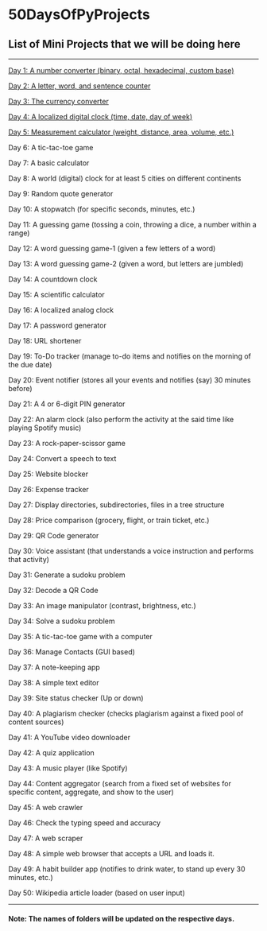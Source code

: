 # **50DaysOfPyProjects**

## List of Mini Projects that we will be doing here

---

[Day 1: A number converter (binary, octal, hexadecimal, custom base)](https://github.com/Sanjaych4/50DaysOfPyProjects/tree/main/Day1%20Number%20Converter)

[Day 2: A letter, word, and sentence counter](https://github.com/Sanjaych4/50DaysOfPyProjects/tree/main/Day2%20Counter)

[Day 3: The currency converter](https://github.com/Sanjaych4/50DaysOfPyProjects/tree/main/Day3%20Currency%20Converter)

[Day 4: A localized digital clock (time, date, day of week)](https://github.com/Sanjaych4/50DaysOfPyProjects/tree/main/Day4%20Local%20Time)

[Day 5: Measurement calculator (weight, distance, area, volume, etc.)](https://github.com/Sanjaych4/50DaysOfPyProjects/tree/main/Day5%20Measurement%20Calculator)

Day 6: A tic-tac-toe game

Day 7: A basic calculator

Day 8: A world (digital) clock for at least 5 cities on different continents

Day 9: Random quote generator

Day 10: A stopwatch (for specific seconds, minutes, etc.)

Day 11: A guessing game (tossing a coin, throwing a dice, a number within a range)

Day 12: A word guessing game-1 (given a few letters of a word)

Day 13: A word guessing game-2 (given a word, but letters are jumbled)

Day 14: A countdown clock

Day 15: A scientific calculator

Day 16: A localized analog clock

Day 17: A password generator

Day 18: URL shortener

Day 19: To-Do tracker (manage to-do items and notifies on the morning of the due date)

Day 20: Event notifier (stores all your events and notifies (say) 30 minutes before)

Day 21: A 4 or 6-digit PIN generator

Day 22: An alarm clock (also perform the activity at the said time like playing Spotify music)

Day 23: A rock-paper-scissor game

Day 24: Convert a speech to text

Day 25: Website blocker

Day 26: Expense tracker

Day 27: Display directories, subdirectories, files in a tree structure

Day 28: Price comparison (grocery, flight, or train ticket, etc.)

Day 29: QR Code generator

Day 30: Voice assistant (that understands a voice instruction and performs that activity)

Day 31: Generate a sudoku problem

Day 32: Decode a QR Code

Day 33: An image manipulator (contrast, brightness, etc.)

Day 34: Solve a sudoku problem

Day 35: A tic-tac-toe game with a computer

Day 36: Manage Contacts (GUI based)

Day 37: A note-keeping app

Day 38: A simple text editor

Day 39: Site status checker (Up or down)

Day 40: A plagiarism checker (checks plagiarism against a fixed pool of content sources)

Day 41: A YouTube video downloader

Day 42: A quiz application

Day 43: A music player (like Spotify)

Day 44: Content aggregator (search from a fixed set of websites for specific content, aggregate, and show to the user)

Day 45: A web crawler

Day 46: Check the typing speed and accuracy

Day 47: A web scraper

Day 48: A simple web browser that accepts a URL and loads it.

Day 49: A habit builder app (notifies to drink water, to stand up every 30 minutes, etc.)

Day 50: Wikipedia article loader (based on user input)

---

#### **Note: The names of folders will be updated on the respective days.**